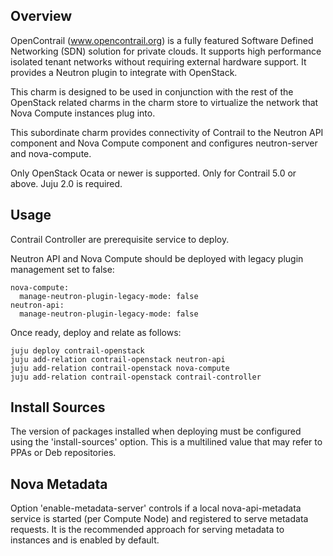 Overview
--------

OpenContrail (www.opencontrail.org) is a fully featured Software Defined
Networking (SDN) solution for private clouds. It supports high performance
isolated tenant networks without requiring external hardware support. It
provides a Neutron plugin to integrate with OpenStack.

This charm is designed to be used in conjunction with the rest of the OpenStack
related charms in the charm store to virtualize the network that Nova Compute
instances plug into.

This subordinate charm provides connectivity of Contrail to the Neutron API component
and Nova Compute component and configures neutron-server and nova-compute.

Only OpenStack Ocata or newer is supported.
Only for Contrail 5.0 or above.
Juju 2.0 is required.

Usage
-----

Contrail Controller are prerequisite service to deploy.

Neutron API and Nova Compute should be deployed with legacy plugin management set to false:

    nova-compute:
      manage-neutron-plugin-legacy-mode: false
    neutron-api:
      manage-neutron-plugin-legacy-mode: false

Once ready, deploy and relate as follows:

    juju deploy contrail-openstack
    juju add-relation contrail-openstack neutron-api
    juju add-relation contrail-openstack nova-compute
    juju add-relation contrail-openstack contrail-controller

Install Sources
---------------

The version of packages installed when deploying must be configured using the
'install-sources' option. This is a multilined value that may refer to PPAs or
Deb repositories.

Nova Metadata
-------------

Option 'enable-metadata-server' controls if a local nova-api-metadata service is
started (per Compute Node) and registered to serve metadata requests. It is
the recommended approach for serving metadata to instances and is enabled by
default.
